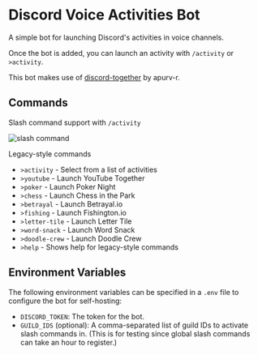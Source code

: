 # Discord Voice Activities Bot


A simple bot for launching Discord's activities in voice channels.

Once the bot is added, you can launch an activity with `/activity` or `>activity`.

This bot makes use of [discord-together](https://github.com/apurv-r/discord-together) by apurv-r.

## Commands

Slash command support with `/activity`

![slash command](https://user-images.githubusercontent.com/20955511/133788815-2f67757f-5092-49df-a085-a657a98830b5.png)

Legacy-style commands

* `>activity` - Select from a list of activities
* `>youtube` - Launch YouTube Together
* `>poker` - Launch Poker Night
* `>chess` - Launch Chess in the Park
* `>betrayal` - Launch Betrayal.io
* `>fishing` - Launch Fishington.io
* `>letter-tile` - Launch Letter Tile
* `>word-snack` - Launch Word Snack
* `>doodle-crew` - Launch Doodle Crew
* `>help` - Shows help for legacy-style commands

## Environment Variables

The following environment variables can be specified in a `.env` file to configure the bot for self-hosting:

* `DISCORD_TOKEN`: The token for the bot.
* `GUILD_IDS` (optional): A comma-separated list of guild IDs to activate slash commands in. (This is for testing since global slash commands can take an hour to register.)
